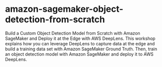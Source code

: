 # amazon-sagemaker-object-detection-from-scratch
Build a Custom Object Detection Model from Scratch with Amazon SageMaker and Deploy it at the Edge with AWS DeepLens. This workshop explains how you can leverage DeepLens to capture data at the edge and build a training data set with Amazon SageMaker Ground Truth. Then, train an object detection model with Amazon SageMaker and deploy it to AWS DeepLens.
